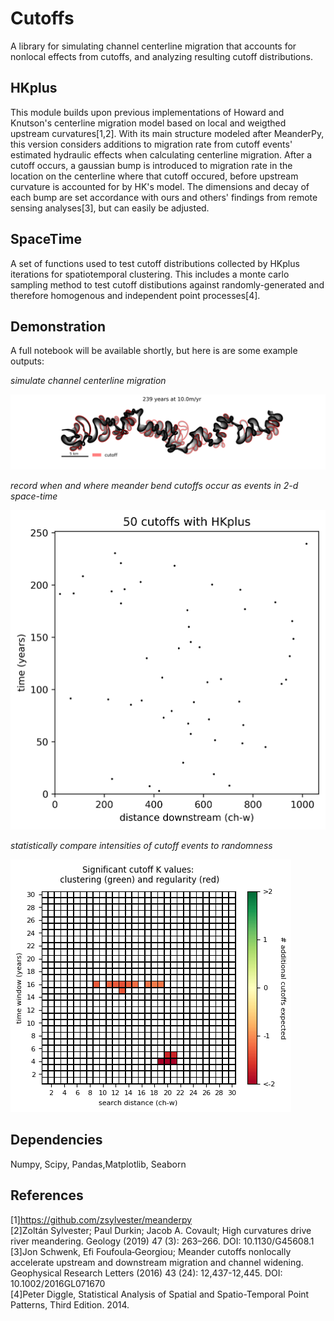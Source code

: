 # Cutoffs

A library for simulating channel centerline migration that accounts for nonlocal effects from cutoffs, and analyzing resulting cutoff distributions.

## HKplus
This module builds upon previous implementations of Howard and Knutson's centerline migration model based on local and weigthed upstream curvatures[1,2]. With its main structure modeled after MeanderPy, this version considers additions to migration rate from cutoff events' estimated hydraulic effects when calculating centerline migration.   After a cutoff occurs, a gaussian bump is introduced to migration rate in the location on the centerline where that cutoff occured, before upstream curvature is accounted for by HK's model. The dimensions and decay of each bump are set accordance with ours and others' findings from remote sensing analyses[3], but can easily be adjusted.


## SpaceTime
 A set of functions used to test cutoff distributions collected by HKplus iterations for spatiotemporal clustering.  This includes a monte carlo sampling method to test cutoff distibutions against randomly-generated and therefore homogenous and independent point processes[4].   

## Demonstration
A full notebook will be available shortly, but here is are some example outputs:

*simulate channel centerline migration*

![image of centerlines](sample_results/10mpyr_small/NonlocalEffects_channels_50cutoffs.png)

*record when and where meander bend cutoffs occur as events in 2-d space-time* 

![image of distribution](sample_results/10mpyr_small/NonlocalEffects50_cutoffs_timevsspace.png)

*statistically compare intensities of cutoff events to randomness*

![image of stat test](sample_results/10mpyr_small/OnlyCurvature200_cutoffs_spacetimektest.png)

## Dependencies
Numpy, Scipy, Pandas,Matplotlib, Seaborn

## References
[1]https://github.com/zsylvester/meanderpy  
[2]Zoltán Sylvester; Paul Durkin; Jacob A. Covault; High curvatures drive river meandering. Geology (2019) 47 (3): 263–266.
DOI: 10.1130/G45608.1  
[3]Jon Schwenk, Efi Foufoula‐Georgiou; Meander cutoffs nonlocally accelerate upstream and downstream migration and channel widening. Geophysical Research Letters (2016) 43 (24): 12,437-12,445. DOI: 10.1002/2016GL071670  
[4]Peter Diggle, Statistical Analysis of Spatial and Spatio-Temporal Point Patterns, Third Edition. 2014. 

